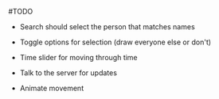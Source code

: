 #TODO

- Search should select the person that matches names

- Toggle options for selection (draw everyone else or don't)

- Time slider for moving through time

- Talk to the server for updates

- Animate movement
